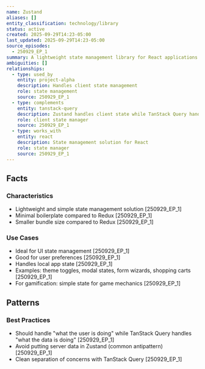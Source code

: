 ```yaml
---
name: Zustand
aliases: []
entity_classification: technology/library
status: active
created: 2025-09-29T14:23-05:00
last_updated: 2025-09-29T14:23-05:00
source_episodes:
  - 250929_EP_1
summary: A lightweight state management library for React applications. Selected for managing client state in Project Alpha.
ambiguities: []
relationships:
  - type: used_by
    entity: project-alpha
    description: Handles client state management
    role: state management
    source: 250929_EP_1
  - type: complements
    entity: tanstack-query
    description: Zustand handles client state while TanStack Query handles server state
    role: client state manager
    source: 250929_EP_1
  - type: works_with
    entity: react
    description: State management solution for React
    role: state manager
    source: 250929_EP_1
---
```


## Facts

### Characteristics
- Lightweight and simple state management solution [250929_EP_1]
- Minimal boilerplate compared to Redux [250929_EP_1]
- Smaller bundle size compared to Redux [250929_EP_1]

### Use Cases
- Ideal for UI state management [250929_EP_1]
- Good for user preferences [250929_EP_1]
- Handles local app state [250929_EP_1]
- Examples: theme toggles, modal states, form wizards, shopping carts [250929_EP_1]
- For gamification: simple state for game mechanics [250929_EP_1]

## Patterns

### Best Practices
- Should handle "what the user is doing" while TanStack Query handles "what the data is doing" [250929_EP_1]
- Avoid putting server data in Zustand (common antipattern) [250929_EP_1]
- Clean separation of concerns with TanStack Query [250929_EP_1]